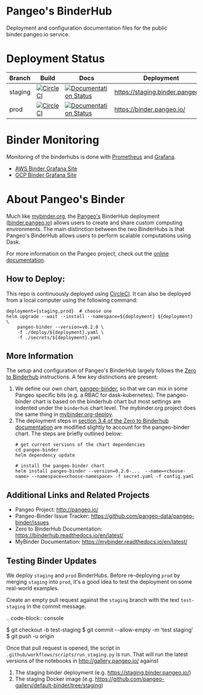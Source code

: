 Pangeo's BinderHub
==================

Deployment and configuration documentation files for the public binder.pangeo.io service.

# Deployment Status

Branch | Build | Docs | Deployment
-- |-- | -- | --
staging | [![CircleCI](https://circleci.com/gh/pangeo-data/pangeo-binder/tree/staging.svg?style=svg)](https://circleci.com/gh/pangeo-data/pangeo-binder/tree/staging) | [![Documentation Status](https://readthedocs.org/projects/pangeo-binder/badge/?version=staging)](https://pangeo-binder.readthedocs.io/en/staging/?badge=staging) | https://staging.binder.pangeo.io/
prod | [![CircleCI](https://circleci.com/gh/pangeo-data/pangeo-binder/tree/prod.svg?style=svg)](https://circleci.com/gh/pangeo-data/pangeo-binder/tree/prod) | [![Documentation Status](https://readthedocs.org/projects/pangeo-binder/badge/?version=prod)](https://pangeo-binder.readthedocs.io/en/prod/?badge=prod) | https://binder.pangeo.io/

# Binder Monitoring

Monitoring of the binderhubs is done with 
[Prometheus](https://github.com/prometheus-community/helm-charts/tree/main/charts/prometheus)
and
[Grafana](https://github.com/grafana/helm-charts/tree/main/charts/grafana).
- [AWS Binder Grafana Site](https://staging.aws-uswest2-binder.pangeo.io/grafana/?orgId=1)
- [GCP Binder Grafana Site](https://staging.binder.pangeo.io/grafana/?orgId=1)

# About Pangeo's Binder

Much like [mybinder.org](https://mybinder.org), the [Pangeo's](https://pangeo.io/) BinderHub deployment ([binder.pangeo.io](https://binder.pangeo.io/)) allows users to create and share custom computing environments. The main distinction between the two BinderHubs is that Pangeo's BinderHub allows users to perform scalable computations using Dask.

For more information on the Pangeo project, check out the [online documentation](http://pangeo-binder.readthedocs.io/).

## How to Deploy:
This repo is continuously deployed using [CircleCI](https://circleci.com/gh/pangeo-data/pangeo-binder). It can also be deployed from a local computer using the following command:
```
deployment={staging,prod}  # choose one
helm upgrade --wait --install --namespace=${deployment} ${deployment} \
    pangeo-binder --version=v0.2.0 \
    -f ./deploy/${deployment}.yaml \
    -f ./secrets/${deployment}.yaml
```

## More Information

The setup and configuration of Pangeo's BinderHub largely follows the [Zero to Binderhub](https://binderhub.readthedocs.io/en/latest/) instructions. A few key distinctions are present:

1. We define our own chart, [pangeo-binder](https://github.com/pangeo-data/pangeo-binder/tree/staging/pangeo-binder), so that we can mix in some Pangeo specific bits (e.g. a RBAC for dask-kubernetes). The pangeo-binder chart is based on the binderhub chart but most settings are indented under the `binderhub` chart level. The mybinder.org project does the same thing in [mybinder.org-deploy](https://github.com/jupyterhub/mybinder.org-deploy).
2. The deployment steps in [section 3.4 of the Zero to Binderhub documentation](https://binderhub.readthedocs.io/en/latest/setup-binderhub.html#install-binderhub) are modified slightly to account for the pangeo-binder chart. The steps are briefly outlined below:
    ```
    # get current versions of the chart dependencies
    cd pangeo-binder
    helm dependency update

    # install the pangeo-binder chart
    helm install pangeo-binder --version=0.2.0-...  --name=<choose-name> --namespace=<choose-namespace> -f secret.yaml -f config.yaml
    ```

## Additional Links and Related Projects

- Pangeo Project: http://pangeo.io/
- Pangeo-Binder Issue Tracker: https://github.com/pangeo-data/pangeo-binder/issues
- Zero to BinderHub Documentation: https://binderhub.readthedocs.io/en/latest/
- MyBinder Documentation: https://mybinder.readthedocs.io/en/latest/


## Testing Binder Updates

We deploy `staging` and `prod` BinderHubs. Before re-deploying `prod` by merging
`staging` into `prod`, it's a good idea to test the deployment on some real-world
examples.

Create an empty pull request against the `staging` branch with the text
`test-staging` in the commit message.

.. code-block:: console

   $ git checkout -b test-staging
   $ git commit --allow-empty -m 'test staging'
   $ git push -u origin

Once that pull request is opened, the script in ``.github/workflows/scripts/run_staging.py``
is run. That will run the latest versions of the notebooks in http://gallery.pangeo.io/
against

1. The staging binder deployment (e.g. https://staging.binder.pangeo.io/)
2. The staging Docker image (e.g. https://github.com/pangeo-gallery/default-binder/tree/staging)

